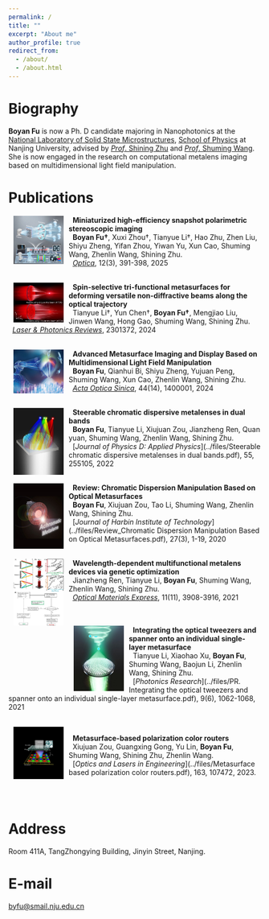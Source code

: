 ```yaml
---
permalink: /
title: ""
excerpt: "About me"
author_profile: true
redirect_from: 
  - /about/
  - /about.html
---
```


 Biography
======
__Boyan Fu__ is now a Ph. D candidate majoring in Nanophotonics at the [National Laboratory of Solid State Microstructures](https://vlssm.nju.edu.cn/), [School of Physics](https://physics.nju.edu.cn/) at Nanjing University, advised by [*Prof*. Shining Zhu](https://physics.nju.edu.cn/szdw/qbmd/20240321/i262079.html) and [*Prof*. Shuming Wang](https://physics.nju.edu.cn/sz/gdkxx/20191105/i45277.html). She is now engaged in the research on computational metalens imaging based on multidimensional light field manipulation.


<!-- __Update: I will be joining Stanford University as a Ph.D. student in Fall 2021!__ -->




<!-- Research area
======

<div>
<div style="font-size:15pt"><strong>Metasurface-Based Optical Manipulation</strong></div>
  <hr/>
</div>
<div style="font-size:11pt ;  font-style:italic">
 <img   width="200" align="left"  hspace= 10px src="../images/tianyue.png"/>
<p align = "justify">Optical tweezers (OT) and optical spanner (OS) are powerful tools of optical manipulation, which are responsible for particle trapping and rotation, respectively. Conventionally, the OT and OS are built using bulky three-dimensional devices, such as microscope objectives and spatial light modulators. Recently, metasurfaces are proposed for setting up them on a microscale platform, which greatly miniaturizing the systems. In this topic, we offer a metasurface-based solution to integrating the OT and OS. Using the prevailing approach based on the geometric and dynamic phases, we show that it is possible to construct an output field, which promises a high NA focal spot, accompanied with a coaxial vortex. Optical trapping and rotation are numerically demonstrated by estimating the mechanical effects on a particle probe. Moreover, we demonstrate an on-demand control of the OT-to-OS distance and the topological charge possessed by the OS. Our results may empower advanced applications in on-chip particle manipulation.</p>
  </div>


<br/>

<div>
<div style="font-size:15pt"><strong>Multidimensional Light-Field Manipulation with Metasurfaces</strong></div>
  <hr/>
</div>
<div style="font-size:11pt ; font-style:italic">
 <img width="200" align="left"   hspace= 10px src="../images/manipulation.png"/>
<p align = "justify">Metasurfaces possessing the advantages of miniaturized size, are widely employed to manipulate light in the subwavelength region, which breaks the limitation of bulky and complex volume and system compared to the traditional optical elements. An advantage of metasurfaces is their versatility by invoking the parameters of light-field to achieve various functionalities into a single-layer metasurface. In this project, we report methods of using the polarization and dispersion of light to achieve multifunctional metasurface devices, allowing the different degrees of freedom of light to carry independent phase profiles to achieve the polarization-dependent conversion of Bessel beams with different orders and NAs as well as wavelength-controlled multifunctional metalenses by introducing an improved genetic algorithm have been implemented. We envision our research are expected to be the potential candidates in multifunctional integrated optical devices.</p>
  </div>

<br/>

<div>
<div style="font-size:15pt"><strong>Chromatic Dispersion Manipulation Based on Metalenses</strong></div>
  <hr>
</div>
<div style="font-size:11pt ;  font-style:italic">
 <img width="200" align="left"  hspace= 10px  src="../images/chromatic.png"/>
<p align = "justify">Among all the optical elements, the metalenses possess most basic and important application, compared with the traditional lenses, it has significant advantages in integration and miniaturization. However, the resonant dispersion of each nanostructure, the inherent dispersion of planar devices and optical materials lead to large chromatic aberrations in the metalenses, that severely reduces the quality of their focusing and imaging. Therefore, how to effectively suppress or manipulate the chromatic aberration of metalenses has attracted worldwide attention in recent years, and various excellent achievements have promoted the development of this field. In this project, the Differencial-phase equation has been employed to design the achromatic or super chromatic metalenses, which provides the possibility for the development of ultrathin full-color camera or spectral imaging devices.</p>
  </div>

<br/>  -->

Publications
======

<img width="100" align="left" hspace= 10px src="../images/MPSII.png"/>

&nbsp; __Miniaturized high-efficiency snapshot polarimetric stereoscopic imaging__<br/>
&nbsp; __Boyan Fu†__, Xuxi Zhou†, Tianyue Li†, Hao Zhu, Zhen Liu, Shiyu Zheng, Yifan Zhou, Yiwan Yu, Xun Cao, Shuming Wang, Zhenlin Wang, Shining Zhu. <br/>
&nbsp; [*Optica*](https://doi.org/10.1364/OPTICA.549864), 12(3), 391-398, 2025 <br/>
<br/>

<img width="100" align="left" hspace= 10px src="../images/LPR2024.png"/>

&nbsp; __Spin-selective tri-functional metasurfaces for deforming versatile non-diffractive beams along the optical trajectory__<br/>
&nbsp; Tianyue Li†, Yun Chen†, __Boyan Fu†__, Mengjiao Liu, Jinwen Wang, Hong Gao, Shuming Wang, Shining Zhu. <br/>
&nbsp; [*Laser & Photonics Reviews*](https://onlinelibrary.wiley.com/doi/10.1002/lpor.202301372), 2301372, 2024 <br/>
<br/>

<img width="100" align="left" hspace= 10px src="../images/AOS.png"/>

&nbsp; __Advanced Metasurface Imaging and Display Based on Multidimensional Light Field Manipulation__<br/>
&nbsp; __Boyan Fu__, Qianhui Bi, Shiyu Zheng, Yujuan Peng, Shuming Wang, Xun Cao, Zhenlin Wang, Shining Zhu. <br/>
&nbsp; [*Acta Optica Sinica*](https://www.opticsjournal.net/Articles/OJc304d73b82b60fa7/FullText), 44(14), 1400001, 2024 <br/>
<br/>

<img width="100" align="left" hspace= 10px src="../images/Inhomogeneous Chromatic dispersion.jpg"/>

&nbsp; __Steerable chromatic dispersive metalenses in dual bands__<br/>
&nbsp; __Boyan Fu__, Tianyue Li, Xiujuan Zou, Jianzheng Ren, Quan yuan, Shuming Wang, Zhenlin Wang, Shining Zhu. <br/>
&nbsp; [*Journal of Physics D: Applied Physics*](../files/Steerable chromatic dispersive metalenses in dual bands.pdf), 55, 255105, 2022 <br/>
<br/>

<img width="100" align="left"  hspace= 10px src="../images/Achromatic.jpg"/>

&nbsp; __Review: Chromatic Dispersion Manipulation Based on Optical Metasurfaces__<br/>
&nbsp; __Boyan Fu__, Xiujuan Zou, Tao Li, Shuming Wang, Zhenlin Wang, Shining Zhu. <br/>
&nbsp;  [*Journal of Harbin Institute of Technology*](../files/Review_Chromatic Dispersion Manipulation Based on Optical Metasurfaces.pdf), 27(3), 1-19, 2020 <br/>
<br/>

<img width="100" align="left" hspace= 10px src="../images/wavelength-controlled.jpg"/>

&nbsp; __Wavelength-dependent multifunctional metalens devices via genetic optimization__<br/>
&nbsp; Jianzheng Ren, Tianyue Li, __Boyan Fu__, Shuming Wang, Zhenlin Wang, Shining Zhu. <br/>
&nbsp; [*Optical Materials Express*](../files/OME.pdf), 11(11), 3908-3916, 2021 <br/>
<br/><br/>


<img width="100" align="left" hspace= 10px src="../images/OT-OS metasurface.jpg"/>

&nbsp; __Integrating the optical tweezers and spanner onto an individual single-layer metasurface__<br/>
&nbsp; Tianyue Li, Xiaohao Xu, __Boyan Fu__, Shuming Wang, Baojun Li, Zhenlin Wang, Shining Zhu. <br/>
&nbsp;  [*Photonics Research*](../files/PR. Integrating the optical tweezers and spanner onto an individual single-layer metasurface.pdf), 9(6), 1062-1068, 2021 <br/>

<br/>

<img width="100" align="left" hspace= 10px src="../images/polar-color-router.png"/>

&nbsp; __Metasurface-based polarization color routers__<br/>
&nbsp; Xiujuan Zou, Guangxing Gong, Yu Lin, __Boyan Fu__, Shuming Wang, Shining Zhu, Zhenlin Wang. <br/>
&nbsp;  [*Optics and Lasers in Engineering*](../files/Metasurface based polarization color routers.pdf), 163, 107472, 2023. <br/>

<br/>
<br/>


<!-- Industry Experience
======
<img width="90" align="left" src="../images/adobe-logo.png"/>

&nbsp; __Creative Intelligence Lab, Adobe Research__<br/>
&nbsp; Research Intern with Dr. [Danny Kaufman](http://dannykaufman.io/)<br/>
&nbsp; *<h style="color:rgb(150, 150, 150);font-size:16px">Project: Multi-Resolution Simulation</h> <br/>*
&nbsp; &nbsp; &nbsp; &nbsp; &nbsp; &nbsp; &nbsp; &nbsp; &nbsp; &nbsp; &nbsp; &nbsp; &nbsp;
&nbsp; &nbsp; &nbsp; &nbsp; &nbsp; &nbsp; &nbsp; &nbsp; &nbsp; &nbsp; &nbsp; &nbsp; &nbsp; &nbsp;
&nbsp; &nbsp; &nbsp; &nbsp; &nbsp; &nbsp; &nbsp; &nbsp; &nbsp; &nbsp; &nbsp; &nbsp; &nbsp;&nbsp; &nbsp; &nbsp; &nbsp; &nbsp; &nbsp; &nbsp; &nbsp; &nbsp; &nbsp; &nbsp; &nbsp;May 2021 - Aug. 2021<br/>
<br/>

<img width="90" align="left" src="../images/adobe-logo.png"/>

&nbsp; __Emerging Graphics Group, Adobe Research__<br/>
&nbsp; Research Intern with Dr. [Qi Sun](https://qisun.me/)<br/>
&nbsp; *<h style="color:rgb(150, 150, 150);font-size:16px">Project: Skin Modeling</h> <br/>*
&nbsp; &nbsp; &nbsp; &nbsp; &nbsp; &nbsp; &nbsp; &nbsp; &nbsp; &nbsp; &nbsp; &nbsp; &nbsp;
&nbsp; &nbsp; &nbsp; &nbsp; &nbsp; &nbsp; &nbsp; &nbsp; &nbsp; &nbsp; &nbsp; &nbsp; &nbsp; &nbsp;
&nbsp; &nbsp; &nbsp; &nbsp; &nbsp; &nbsp; &nbsp; &nbsp; &nbsp; &nbsp; &nbsp; &nbsp; &nbsp;&nbsp; &nbsp; &nbsp; &nbsp; &nbsp; &nbsp; &nbsp; &nbsp; &nbsp; &nbsp; &nbsp;June 2020 - Sept. 2020<br/>

<br/> -->

<!-- Teaching Experience
======
&#9679; __Teaching Assistant__, University of Toronto<br/>
&nbsp; &nbsp; [CSC419/2520 Geometry Processing](https://github.com/alecjacobson/geometry-processing-csc2520) with Prof. [Alec Jacobson](https://www.cs.toronto.edu/~jacobson/)
&nbsp; &nbsp; &nbsp; &nbsp; &nbsp; &nbsp; &nbsp; &nbsp; Sept. 2020 - Jan. 2021<br/>

<br/> -->

<!-- Selected Projects
======
<div>
<div style="font-size:12pt"><strong>Fast Support Reduction</strong></div>
</div>
<div style="font-size:10pt"> In layer-based 3D fabrication, supporting structures are fabricated
to support overhanging regions yet discarded later. Reducing supports
saves both time and material cost. In this project, we propose 
a real-time skinning-based method to slim down the
supporting structure while maintaining a detailed-preserved and semantically meaningful geometry.
We achieve this by optimizing a set of performance objectives and searching globally in
the subspace spanned by the joint handles. Artifacts e.g. self-intersection can be effectively avoided.
Our method is implemented via OpenGL shaders and has potential to be
employed as a structural prototyping tool that facilitates model design and fabrication. </div>
<img width="100%" src="../images/bb-bunny.jpg"/> -->



Address
======
Room 411A, TangZhongying Building, Jinyin Street, Nanjing.
<br/>

E-mail
======
byfu@smail.nju.edu.cn
<br/>

